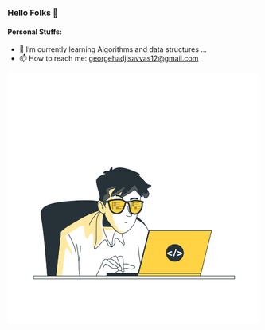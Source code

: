 ### Hello Folks 👋


#### Personal Stuffs:
- 🌱 I’m currently learning Algorithms and data structures ...
- 📫 How to reach me: georgehadjisavvas12@gmail.com

![](coding-animate.svg)

<!--
**sCuz12/sCuz12** is a ✨ _special_ ✨ repository because its `README.md` (this file) appears on your GitHub profile.


Here are some ideas to get you started:

- 🔭 I’m currently working on ...
- 🌱 I’m currently learning ...
- 👯 I’m looking to collaborate on ...
- 🤔 I’m looking for help with ...
- 💬 Ask me about ...
- 📫 How to reach me: ...
- 😄 Pronouns: ...
- ⚡ Fun fact: ...
-->
